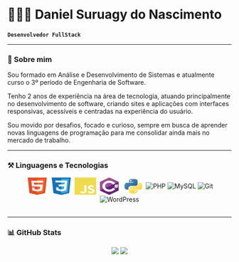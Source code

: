 # 👨🏻‍💻 Daniel Suruagy do Nascimento
**`Desenvolvedor FullStack`**

---
### 🚀 Sobre mim

Sou formado em Análise e Desenvolvimento de Sistemas e atualmente curso o 3º período de Engenharia de Software.

Tenho 2 anos de experiência na área de tecnologia, atuando principalmente no desenvolvimento de software, criando sites e aplicações com interfaces responsivas, acessíveis e centradas na experiência do usuário.

Sou movido por desafios, focado e curioso, sempre em busca de aprender novas linguagens de programação para me consolidar ainda mais no mercado de trabalho.

---
### ⚒️ Linguagens e Tecnologias
<div align="center" style="display: inline_block">
  <img align="center" alt="HTML" height="40" width="50" src="https://raw.githubusercontent.com/devicons/devicon/master/icons/html5/html5-original.svg">
  <img align="center" alt="CSS" height="40" width="50" src="https://raw.githubusercontent.com/devicons/devicon/master/icons/css3/css3-original.svg">
  <img align="center" alt="Javasricpt" height="40" width="50" src="https://raw.githubusercontent.com/devicons/devicon/master/icons/javascript/javascript-plain.svg">
  <img align="center" alt="Csharp" height="40" width="50" src="https://raw.githubusercontent.com/devicons/devicon/master/icons/csharp/csharp-original.svg">
  <img align="center" alt="Python" height="40" width="50" src="https://raw.githubusercontent.com/devicons/devicon/master/icons/python/python-original.svg">
  <img align="center" alt="PHP" height="40" width="50" src="https://cdn.jsdelivr.net/gh/devicons/devicon@latest/icons/php/php-original.svg">
  <img align="center" alt="MySQL" height="45" width="50" src="https://cdn.jsdelivr.net/gh/devicons/devicon@latest/icons/mysql/mysql-original.svg" />
  <img align="center" alt="Git" height="40" width="50" src="https://cdn.jsdelivr.net/gh/devicons/devicon@latest/icons/git/git-original.svg"/>
  <img align="center" alt="WordPress" height="40" width="50" color="white" src="https://skillicons.dev/icons?i=wordpress">
</div>
<br/>

---
### 📊 GitHub Stats
<div align="center">
  <img src="https://github-readme-stats.vercel.app/api?username=danielsuruagy&show_icons=true&theme=tokyonight" height="220"/>
  <img src="https://github-readme-stats.vercel.app/api/top-langs/?username=danielsuruagy&layout=compact&theme=tokyonight&langs_count=6&count_private=true" height="220"/>
</div>
